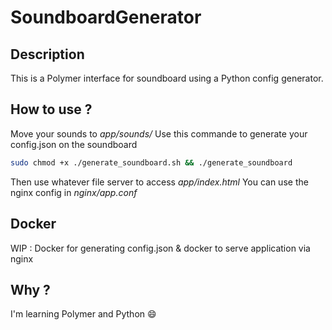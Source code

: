 # SoundboardGenerator

## Description
This is a Polymer interface for soundboard using a Python config generator.

## How to use ?
Move your sounds to _app/sounds/_
Use this commande to generate your config.json on the soundboard
```sh
sudo chmod +x ./generate_soundboard.sh && ./generate_soundboard
```
Then use whatever file server to access _app/index.html_
You can use the nginx config in _nginx/app.conf_

## Docker
WIP : Docker for generating config.json & docker to serve application via nginx

## Why ?
I'm learning Polymer and Python :smile: